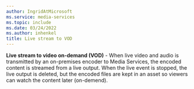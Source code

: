 ```yaml
---
author: IngridAtMicrosoft
ms.service: media-services
ms.topic: include
ms.date: 03/24/2022
ms.author: inhenkel
title: Live stream to VOD
---
```


**Live stream to video on-demand (VOD)** - When live video and audio is transmitted by an on-premises encoder to Media Services, the encoded content is streamed from a live output.  When the live event is stopped, the live output is deleted, but the encoded files are kept in an asset so viewers can watch the content later (on-demend).

